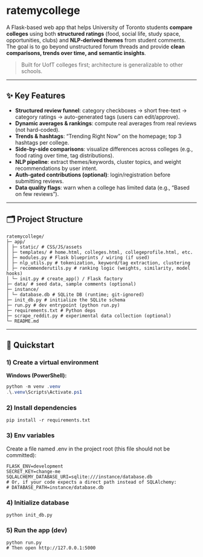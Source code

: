 # ratemycollege

A Flask-based web app that helps University of Toronto students **compare colleges** using both **structured ratings** (food, social life, study space, opportunities, clubs) and **NLP-derived themes** from student comments. The goal is to go beyond unstructured forum threads and provide **clean comparisons, trends over time, and semantic insights**.

> Built for UofT colleges first; architecture is generalizable to other schools.

---

## ✨ Key Features

- **Structured review funnel**: category checkboxes → short free-text → category ratings → auto-generated tags (users can edit/approve).
- **Dynamic averages & rankings**: compute real averages from real reviews (not hard-coded).
- **Trends & hashtags**: “Trending Right Now” on the homepage; top 3 hashtags per college.
- **Side-by-side comparisons**: visualize differences across colleges (e.g., food rating over time, tag distributions).
- **NLP pipeline**: extract themes/keywords, cluster topics, and weight recommendations by user intent.
- **Auth-gated contributions (optional)**: login/registration before submitting reviews.
- **Data quality flags**: warn when a college has limited data (e.g., “Based on few reviews”).

---

## 🗂 Project Structure
```
ratemycollege/
├─ app/
│ ├─ static/ # CSS/JS/assets
│ ├─ templates/ # home.html, colleges.html, collegeprofile.html, etc.
│ ├─ modules.py # Flask blueprints / wiring (if used)
│ ├─ nlp_utils.py # tokenization, keyword/tag extraction, clustering
│ ├─ recommenderutils.py # ranking logic (weights, similarity, model hooks)
│ └─ init.py # create_app() / Flask factory
├─ data/ # seed data, sample comments (optional)
├─ instance/
│ └─ database.db # SQLite DB (runtime; git-ignored)
├─ init_db.py # initialize the SQLite schema
├─ run.py # dev entrypoint (python run.py)
├─ requirements.txt # Python deps
├─ scrape_reddit.py # experimental data collection (optional)
└─ README.md
```

---

## 🚀 Quickstart

### 1) Create a virtual environment

**Windows (PowerShell):**
```powershell
python -m venv .venv
.\.venv\Scripts\Activate.ps1

```
### 2) Install dependencies
```
pip install -r requirements.txt
```
### 3) Env variables 
Create a file named .env in the project root (this file should not be committed):
```
FLASK_ENV=development
SECRET_KEY=change-me
SQLALCHEMY_DATABASE_URI=sqlite:///instance/database.db
# Or, if your code expects a direct path instead of SQLAlchemy:
# DATABASE_PATH=instance/database.db
```
### 4) Initialize database 
```
python init_db.py
```
### 5) Run the app (dev)
```
python run.py
# Then open http://127.0.0.1:5000
```

